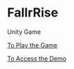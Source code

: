 # FallrRise
 Unity Game

[To Play the Game](https://gcanidemir.itch.io/fallrrise)

[To Access the Demo](https://youtu.be/zuSTkT8jwIA?feature=shared)
